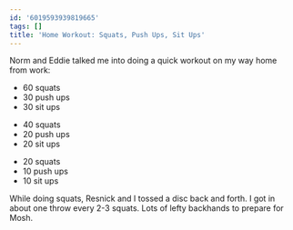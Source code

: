 ```yaml
---
id: '6019593939819665'
tags: []
title: 'Home Workout: Squats, Push Ups, Sit Ups'
---
```


Norm and Eddie talked me into doing a quick workout on my way home from work:

- 60 squats
- 30 push ups
- 30 sit ups
<!-- -->
- 40 squats
- 20 push ups
- 20 sit ups
<!-- -->
- 20 squats
- 10 push ups
- 10 sit ups

While doing squats, Resnick and I tossed a disc back and forth. I got in about one throw every 2-3 squats. Lots of lefty backhands to prepare for Mosh.
